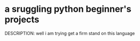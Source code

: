 # a sruggling python beginner's projects

DESCRIPTION:
well i am trying get a firm stand on this language
